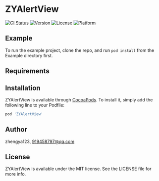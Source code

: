# ZYAlertView

[![CI Status](https://img.shields.io/travis/zhengya123/ZYAlertView.svg?style=flat)](https://travis-ci.org/zhengya123/ZYAlertView)
[![Version](https://img.shields.io/cocoapods/v/ZYAlertView.svg?style=flat)](https://cocoapods.org/pods/ZYAlertView)
[![License](https://img.shields.io/cocoapods/l/ZYAlertView.svg?style=flat)](https://cocoapods.org/pods/ZYAlertView)
[![Platform](https://img.shields.io/cocoapods/p/ZYAlertView.svg?style=flat)](https://cocoapods.org/pods/ZYAlertView)

## Example

To run the example project, clone the repo, and run `pod install` from the Example directory first.

## Requirements

## Installation

ZYAlertView is available through [CocoaPods](https://cocoapods.org). To install
it, simply add the following line to your Podfile:

```ruby
pod 'ZYAlertView'
```

## Author

zhengya123, 919458797@qq.com

## License

ZYAlertView is available under the MIT license. See the LICENSE file for more info.
